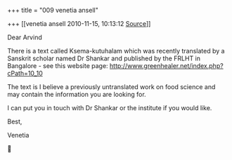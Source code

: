 +++
title = "009 venetia ansell"

+++
[[venetia ansell	2010-11-15, 10:13:12 [Source](https://groups.google.com/g/samskrita/c/rnDwKLTVuTM)]]



Dear Arvind

There is a text called Ksema-kutuhalam which was recently translated by a Sanskrit scholar named Dr Shankar and published by the FRLHT in Bangalore - see this website page: <http://www.greenhealer.net/index.php?cPath=10_10>

The text is I believe a previously untranslated work on food science and may contain the information you are looking for.

I can put you in touch with Dr Shankar or the institute if you would like.

Best,

Venetia  
  



